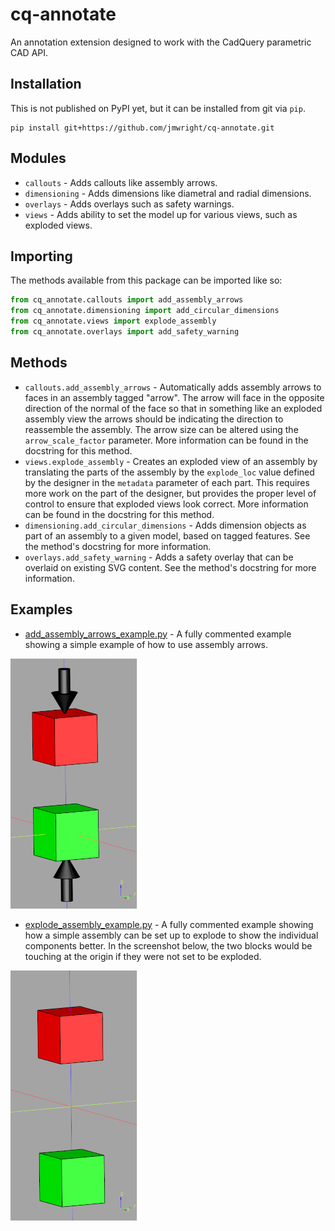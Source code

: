 # cq-annotate

An annotation extension designed to work with the CadQuery parametric CAD API.

## Installation

This is not published on PyPI yet, but it can be installed from git via `pip`.

```
pip install git+https://github.com/jmwright/cq-annotate.git
```

## Modules

* `callouts` - Adds callouts like assembly arrows.
* `dimensioning` - Adds dimensions like diametral and radial dimensions.
* `overlays` - Adds overlays such as safety warnings.
* `views` - Adds ability to set the model up for various views, such as exploded views.

## Importing

The methods available from this package can be imported like so:
```python
from cq_annotate.callouts import add_assembly_arrows
from cq_annotate.dimensioning import add_circular_dimensions
from cq_annotate.views import explode_assembly
from cq_annotate.overlays import add_safety_warning
```

## Methods

* `callouts.add_assembly_arrows` - Automatically adds assembly arrows to faces in an assembly tagged "arrow". The arrow will face in the opposite direction of the normal of the face so that in something like an exploded assembly view the arrows should be indicating the direction to reassemble the assembly. The arrow size can be altered using the `arrow_scale_factor` parameter. More information can be found in the docstring for this method.
* `views.explode_assembly` - Creates an exploded view of an assembly by translating the parts of the assembly by the `explode_loc` value defined by the designer in the `metadata` parameter of each part. This requires more work on the part of the designer, but provides the proper level of control to ensure that exploded views look correct. More information can be found in the docstring for this method.
* `dimensioning.add_circular_dimensions` - Adds dimension objects as part of an assembly to a given model, based on tagged features. See the method's docstring for more information.
* `overlays.add_safety_warning` - Adds a safety overlay that can be overlaid on existing SVG content. See the method's docstring for more information.

## Examples

* [add_assembly_arrows_example.py](./examples/add_assembly_arrows_example.py) - A fully commented example showing a simple example of how to use assembly arrows.

![Assembly Arrows Example](./docs/images/assembly_arrows_example.png)

* [explode_assembly_example.py](./examples/explode_assembly_example.py) - A fully commented example showing how a simple assembly can be set up to explode to show the individual components better. In the screenshot below, the two blocks would be touching at the origin if they were not set to be exploded.

![Explode Assembly Example](./docs/images/explode_assembly_example.png)
